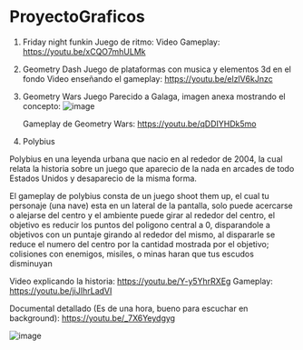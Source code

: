 # ProyectoGraficos

1. Friday night funkin
    Juego de ritmo:
    Video Gameplay: https://youtu.be/xCQO7mhULMk
2. Geometry Dash
    Juego de plataformas con musica y elementos 3d en el fondo
    Video enseñando el gameplay: https://youtu.be/elzlV6kJnzc
3. Geometry Wars
    Juego Parecido a Galaga, 
    imagen anexa mostrando el concepto:
    ![image](https://user-images.githubusercontent.com/30907667/131396106-df237fc7-9548-40cb-9ebc-888e4dd2f8bd.png)
    
    Gameplay de Geometry Wars: https://youtu.be/qDDIYHDk5mo

4. Polybius

Polybius en una leyenda urbana que nacio en al rededor de 2004, la cual relata la historia sobre un juego que aparecio de la nada en arcades de todo Estados Unidos y desaparecio de la misma forma.

El gameplay de polybius consta de un juego shoot them up, el cual tu personaje (una nave) esta en un lateral de la pantalla, solo puede acercarse o alejarse del centro y el ambiente puede girar al rededor del centro, el objetivo es reducir los puntos del poligono central a 0, disparandole a objetivos con un puntaje girando al rededor del mismo, al dispararle se reduce el numero del centro por la cantidad mostrada por el objetivo; colisiones con enemigos, misiles, o minas haran que tus escudos disminuyan



Video explicando la historia: https://youtu.be/Y-y5YhrRXEg
Gameplay: https://youtu.be/jiJIhrLadVI

Documental detallado (Es de una hora, bueno para escuchar en background): https://youtu.be/_7X6Yeydgyg

![image](https://user-images.githubusercontent.com/30907667/132741084-8101c9f5-3008-4d3b-8ae1-b7316495eeee.png)

    
    

